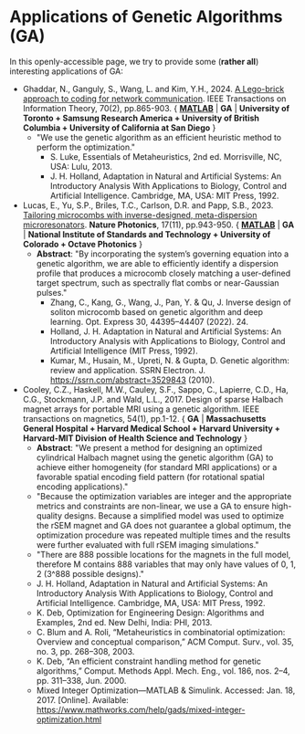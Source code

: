 # Applications of Genetic Algorithms (GA)

In this openly-accessible page, we try to provide some (**rather all**) interesting applications of GA:

* Ghaddar, N., Ganguly, S., Wang, L. and Kim, Y.H., 2024. [A Lego-brick approach to coding for network communication](https://ieeexplore.ieee.org/abstract/document/10285528). IEEE Transactions on Information Theory, 70(2), pp.865-903. { **[MATLAB](https://github.com/nadimgh/lego-brick)** | **GA** | **University of Toronto + Samsung Research America + University of British Columbia + University of California at San Diego** }
  * "We use the genetic algorithm as an efficient heuristic method to perform the optimization."
    * S. Luke, Essentials of Metaheuristics, 2nd ed. Morrisville, NC, USA: Lulu, 2013.
    * J. H. Holland, Adaptation in Natural and Artificial Systems: An Introductory Analysis With Applications to Biology, Control and Artificial Intelligence. Cambridge, MA, USA: MIT Press, 1992.
* Lucas, E., Yu, S.P., Briles, T.C., Carlson, D.R. and Papp, S.B., 2023. [Tailoring microcombs with inverse-designed, meta-dispersion microresonators](https://www.nature.com/articles/s41566-023-01252-7). **Nature Photonics**, 17(11), pp.943-950.  { **[MATLAB](https://github.com/ErwanLucas/inverseLLE)** | **GA** | **National Institute of Standards and Technology + University of Colorado + Octave Photonics** }
  * **Abstract**: "By incorporating the system’s governing equation into a genetic algorithm, we are able to efficiently identify a dispersion profile that produces a microcomb closely matching a user-defined target spectrum, such as spectrally flat combs or near-Gaussian pulses."
    * Zhang, C., Kang, G., Wang, J., Pan, Y. & Qu, J. Inverse design of soliton microcomb based on genetic algorithm and deep learning. Opt. Express 30, 44395–44407 (2022). 24.
    * Holland, J. H. Adaptation in Natural and Artificial Systems: An Introductory Analysis with Applications to Biology, Control and Artificial Intelligence (MIT Press, 1992).
    * Kumar, M., Husain, M., Upreti, N. & Gupta, D. Genetic algorithm: review and application. SSRN Electron. J. https://ssrn.com/abstract=3529843 (2010).
* Cooley, C.Z., Haskell, M.W., Cauley, S.F., Sappo, C., Lapierre, C.D., Ha, C.G., Stockmann, J.P. and Wald, L.L., 2017. Design of sparse Halbach magnet arrays for portable MRI using a genetic algorithm. IEEE transactions on magnetics, 54(1), pp.1-12. { **GA** | **Massachusetts General Hospital + Harvard Medical School + Harvard University + Harvard-MIT Division of Health Science and Technology** }
  * **Abstract**: "We present a method for designing an optimized cylindrical Halbach magnet using the genetic algorithm (GA) to achieve either homogeneity (for standard MRI applications) or a favorable spatial encoding field pattern (for rotational spatial encoding applications)."
  * "Because the optimization variables are integer and the appropriate metrics and constraints are non-linear, we use a GA to ensure high-quality designs. Because a simplified model was used to optimize the rSEM magnet and GA does not guarantee a global optimum, the optimization procedure was repeated multiple times and the results were further evaluated with full rSEM imaging simulations."
  * "There are 888 possible locations for the magnets in the full model, therefore M contains 888 variables that may only have values of 0, 1, 2 (3^888 possible designs)."
  * J. H. Holland, Adaptation in Natural and Artificial Systems: An Introductory Analysis With Applications to Biology, Control and Artificial Intelligence. Cambridge, MA, USA: MIT Press, 1992.
  * K. Deb, Optimization for Engineering Design: Algorithms and Examples, 2nd ed. New Delhi, India: PHI, 2013.
  * C. Blum and A. Roli, “Metaheuristics in combinatorial optimization: Overview and conceptual comparison,” ACM Comput. Surv., vol. 35, no. 3, pp. 268–308, 2003.
  * K. Deb, “An efficient constraint handling method for genetic algorithms,” Comput. Methods Appl. Mech. Eng., vol. 186, nos. 2–4, pp. 311–338, Jun. 2000.
  * Mixed Integer Optimization—MATLAB & Simulink. Accessed: Jan. 18, 2017. [Online]. Available: https://www.mathworks.com/help/gads/mixed-integer-optimization.html
